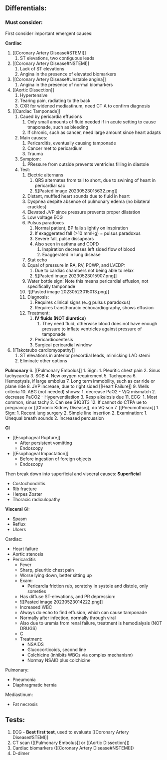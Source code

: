 ## Differentials:
### Must consider:
First consider important emergent causes:

**Cardiac**
1. [[Coronary Artery Disease#STEMI]]
	1. ST elevations, two contiguous leads
2. [[Coronary Artery Disease#NSTEMI]]
	1. Lack of ST elevations
	2. Angina in the presence of elevated biomarkers
3. [[Coronary Artery Disease#Unstable angina]]
	1. Angina in the presence of normal biomarkers
4. [[Aortic Dissection]]
	1. Hypertensive
	2. Tearing pain, radiating to the back
	3. CXR for widened mediastinum, need CT A to confirm diagnosis
5. [[Cardiac Tamponade]]
	1. Caued by pericardia effusions
		1. Only small amounts of fluid needed if in acute setting to cause tmaponade, such as bleeding
		2. If chronic, such as cancer, need large amount since heart adapts
	2. Main causes:
		1. Pericarditis, eventually causing tamponade
		2. Cancer met to pericardium
		3. Trauma
	3. Symptom:
		1. PRessure from outside prevents ventricles filling in diastole
	4. Test:
		1. Electric alternans
			1. QRS alternates from tall to short, due to swining of heart in pericardial sac
			2. ![[Pasted image 20230523015632.png]]
		2. Distant, muffled heart sounds due to fluid in heart
		3. Dyspnea despite absence of pulmonary edema (no bilateral crackles)
		4. Elevated JVP since pressure prevents proper dilatation
		5. Low voltage ECG
		6. Pulsus paradoxes
			1. Normal patient, BP falls slightly on inspiration
			2. If exaggerated fall (>10 mmHg) = pulsus paradoxus
			3. Severe fall, pulse dissapears
			4. Also seen in asthma and COPD
				1. Inspiration decreases left sided flow of blood
				2. Exaggerated in lung disease
		7. Stat echo
		8. Equal of pressure in RA, RV, PCWP, and LVEDP:
			1. Due to cardiac chambers not being able to relax
			2. ![[Pasted image 20230523015907.png]]
		10. Water bottle sign: Note this means pericardial effusion, not specifically tamponade
		11. ![[Pasted image 20230523015013.png]]
		12. Diagnosis:
			1. Requires clinical signs (e..g pulsus paradoxus)
			2. Requires transthoracic echocardiography, shows effusion
		13. Treatment:
			1. **IV fluids (NOT diuretics)**
				1. They need fluid, otherwise blood does not have enough pressure to inflate ventricles against pressure of tamponade
			2. Pericardiocentesis
			3. Surgical pericardial window
6. [[Takotsubo cardiomyopathy]]
	1. ST elevations in anterior precordial leads, mimicking LAD stemi
	2. Eliminate other options

**Pulmonary**
6. [[Pulmonary Embolus]]
	1. Sign:
		1. Pleuritic chest pain
		2. Sinus tachycardia
		3. SOB
		4. New oxygen requirement
		5. Tachypnea
		6. Hemoptysis, if large embolus
		7. Long term immobility, such as car ride or plane ride
		8. JVP increase, due to right sided [[Heart Failure]]
		9. Wells criteria
		10. ABG (not needed) shows:
			1. decrease PaO2 - V/Q mismatch
			2. decrease PaCO2 - Hyperventilatiion
			3. Resp alkalosis due
		11. ECG:
			1. Most common, sinus tachy
			2. Can see S1Q3T3
		12. If cannot do CTPA ue to pregnancy or [[Chronic Kidney Disease]], do VQ scn
7. [[Pneumothorax]]
	1. Sign:
		1. Recent lung surgery
		2. Simple line insertion
	2. Examination:
		1. Unequal breath sounds
		2. Increased percussion

**GI**
- [[Esophageal Rupture]]
	- After persistent vomitting
	- Endoscopy
- [[Esophageal Impactation]]
	- Before ingestion of foreign objects
	- Endoscopy

Then break down into superficial and visceral causes:
**Superficial**
- Costochondritis
- Rib fracture
- Herpes Zoster
- Thoracic radiculopathy

**Visceral**
GI:
- Spasm
- Reflux
- Ulcers

Cardiac:
- Heart failure
- Aortic stenosis
- Pericarditis
	- Fever
	- Sharp, pleuritic chest pain
	- Worse lying down, better sitting up
	- Exam:
		- Pericardia friction rub, scratchy in systole and distole, only someties
	- Has diffuse ST-elevations, and PR depression:
	- ![[Pasted image 20230523014222.png]]
	- Increased WBC
	- Always do echo to find effusion, which can cause tamponade
	- Normally after infection, normally through viral
	- Also due to uremia from renal failure, treatment is hemodialysis (NOT DRUGS)
	- C
	- Treatment:
		- NSAIDS
		- Glucocorticoids, second line
		- Colchicine (inhibits WBCs via complex mechanism)
		- Normay NSAID plus colchicine

Pulmonary:
- Pneumonia
- Diaphragmatic hernia

Mediastinum:
- Fat necrosis

## Tests:
1. ECG - **Best first test**, used to evaluate [[Coronary Artery Disease#STEMI]]
2. CT scan ([[Pulmonary Embolus]] or [[Aortic Dissection]])
3. Cardiac biomarkers ([[Coronary Artery Disease#NSTEMI]])
4. D-dimer